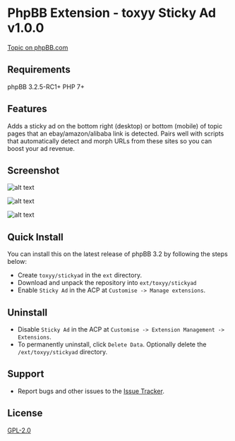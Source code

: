 # PhpBB Extension - toxyy Sticky Ad v1.0.0

[Topic on phpBB.com](https://www.phpbb.com/community/viewtopic.php?f=456&t=2511156)

## Requirements

phpBB 3.2.5-RC1+ PHP 7+

## Features

Adds a sticky ad on the bottom right (desktop) or bottom (mobile) of topic pages that an ebay/amazon/alibaba link is detected.
Pairs well with scripts that automatically detect and morph URLs from these sites so you can boost your ad revenue.

## Screenshot

![alt text](https://i.snag.gy/YEbn32.jpg)

![alt text](https://i.snag.gy/wDr1xp.jpg)

![alt text](https://i.snag.gy/KpCmIY.jpg)

## Quick Install

You can install this on the latest release of phpBB 3.2 by following the steps below:

* Create `toxyy/stickyad` in the `ext` directory.
* Download and unpack the repository into `ext/toxyy/stickyad`
* Enable `Sticky Ad` in the ACP at `Customise -> Manage extensions`.

## Uninstall

* Disable `Sticky Ad` in the ACP at `Customise -> Extension Management -> Extensions`.
* To permanently uninstall, click `Delete Data`. Optionally delete the `/ext/toxyy/stickyad` directory.

## Support

* Report bugs and other issues to the [Issue Tracker](https://github.com/toxyy/stickyad/issues).

## License

[GPL-2.0](license.txt)
